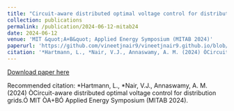 ```yaml
---
title: "Circuit-aware distributed optimal voltage control for distribution grids."
collection: publications
permalink: /publication/2024-06-12-mitab24
date: 2024-06-12
venue: 'MIT &quot;A+B&quot; Applied Energy Symposium (MITAB 2024)'
paperurl: 'https://github.com/vineetjnair9/vineetjnair9.github.io/blob/master/files/MITAB%202024_Abstract_V3.pdf'
citation: '*Hartmann, L., *Nair, V.J., Annaswamy, A. M. (2024) ÒCircuit-aware distributed optimal voltage control for distribution grids.Ó MIT ÒA+BÓ Applied Energy Symposium (MITAB 2024).'
---
```


<a href='https://github.com/vineetjnair9/vineetjnair9.github.io/blob/master/files/MITAB%202024_Abstract_V3.pdf'>Download paper here</a>

Recommended citation: *Hartmann, L., *Nair, V.J., Annaswamy, A. M. (2024) ÒCircuit-aware distributed optimal voltage control for distribution grids.Ó MIT ÒA+BÓ Applied Energy Symposium (MITAB 2024).